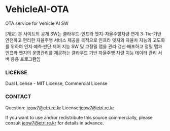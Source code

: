 # VehicleAI-OTA
OTA service for Vehicle AI SW

[개요]
본 사이트의 공개 SW는 
클라우드-인프라 엣지-자율주행차량 연계 3-Tier기반 안전하고 편리한 자율주행 서비스 제공을 목적으로
인프라 엣지와 자율차 지능의 고도화를 위하여 인지·예측·판단·제어 지능 SW 및 고정밀 맵을 관리·갱신·배포하고 
정밀 맵과 인프라 엣지의 운영관리를 제공하는 클라우드 기반 자율주행 차량 지능 데이터 관리 서버 응용 프로그램임 

### LICENSE
Dual License - MIT License, Commercial License

### CONTACT
Question: jeow7@etri.re.kr
License:jeow7@etri.re.kr

If you want to use and/or redistribute this source commercially, please consult jeow7@etri.re.kr for details in advance.
